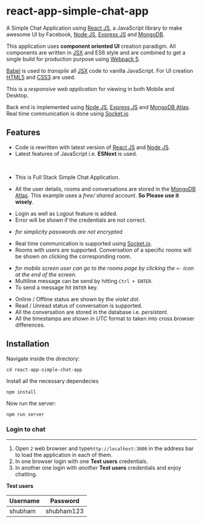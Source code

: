 # react-app-simple-chat-app

A Simple Chat Application using [React JS](https://react.dev/learn), a JavaScript library to make awesome UI by Facebook, [Node JS](https://nodejs.org/en/docs), [Express JS](https://expressjs.com/en/api.html) and [MongoDB](https://docs.mongodb.com/).

This application uses **component oriented UI** creation paradigm. All components are written in [JSX](https://react.dev/learn/writing-markup-with-jsx) and ES6 style and are combined to get a single build for production purpose using [Webpack 5](https://webpack.js.org/concepts/).

[Babel](https://babeljs.io/docs/) is used to _transpile_ all [JSX](https://react.dev/learn/writing-markup-with-jsx) code to vanilla JavaScript. For UI creation [HTML5](https://www.w3schools.com/html/html5_intro.asp) and [CSS3](https://www.w3schools.com/css/) are used.

This is a _responsive web application_ for viewing in both Mobile and Desktop.

Back end is implemented using [Node JS](https://nodejs.org/en/docs), [Express JS](https://expressjs.com/en/api.html) and [MongoDB Atlas](https://www.mongodb.com/cloud/atlas). Real time communication is done using [Socket.io](https://www.npmjs.com/package/socket.io)



## Features

- Code is rewritten with latest version of [React JS](https://react.dev/learn) and [Node JS](https://nodejs.org/en/docs/).
- Latest features of JavaScript i.e. **ESNext** is used.

<br/>

<ul>
 <li> This is Full Stack Simple Chat Application. </li>

</ul>

- All the user details, rooms and conversations are stored in the [MongoDB Atlas](https://www.mongodb.com/cloud/atlas). This example uses a _free/ shared_ account. **So Please use it wisely**.

<ul>
 <li>Login as well as Logout feature is added. </li>
 <li>Error will be shown if the credentials are not correct.</li>
</ul>

- _for simplicity passwords are not encrypted_

<ul>
 <li> Real time communication is supported using <a href="https://www.npmjs.com/package/socket.io">Socket.io</a>.</li>
 <li> Rooms with users are supported. Conversation of a specific rooms will be shown on clicking the corresponding room.</li>  
</ul>

- _for mobile screen user can go to the rooms page by clicking the `<-` icon at the end of the screen_.
- Multiline message can be send by hitting `Ctrl + ENTER`.
- To send a message hit `ENTER` key.

<ul>
 <li> Online / Offline status are shown by the <i>violet dot</i>. </li>
 <li> Read / Unread status of conversation is supported.
 <li> All the conversation are stored in the database i.e. <i>persistant</i>.
 <li> All the timestamps are shown in <i>UTC</i> format to taken into cross browser differences.
</ul>

## Installation



Navigate inside the directory:

```
cd react-app-simple-chat-app
```

Install all the necessary dependecies

```
npm install
```

Now run the server:

```
npm run server
```

### Login to chat

---

1. Open `2` web browser and type`http://localhost:3000` in the address bar to load the application in each of them.
2. In one browser login with one **Test users** credentials.
3. In another one login with _another_ **Test users** credentials and enjoy chatting.

**Test users**

| Username | Password  |
| -------- | --------- |
|shubham  | shubham123 |


